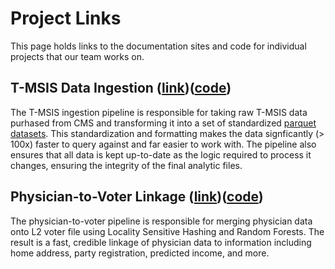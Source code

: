 # Project Links

This page holds links to the documentation sites and code for individual projects that our team works on.

## T-MSIS Data Ingestion ([link](https://yale-medicaid.github.io/TMSIS_data_documentation/))([code](https://github.com/Yale-Medicaid/TMSIS_ingestion))

The T-MSIS ingestion pipeline is responsible for taking raw T-MSIS data purhased from CMS and transforming it into a set of standardized [parquet datasets](https://parquet.apache.org/). This standardization and formatting makes the data signficantly (> 100x) faster to query against and far easier to work with. The pipeline also ensures that all data is kept up-to-date as the logic required to process it changes, ensuring the integrity of the final analytic files.

## Physician-to-Voter Linkage ([link](https://yale-medicaid.github.io/physician_to_voter/))([code](https://github.com/Yale-Medicaid/physician_to_voter))

The physician-to-voter pipeline is responsible for merging physician data onto L2 voter file using Locality Sensitive Hashing and Random Forests. The result is a fast, credible linkage of physician data to information including home address, party registration, predicted income, and more.

